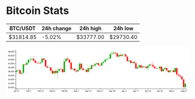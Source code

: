 # Bitcoin Stats

BTC/USDT|24h change|24h high|24h low|
|---|---|---|---|
|$31814.85|-5.02%|$33777.00|$29730.40|

<img src="./chart.svg">
